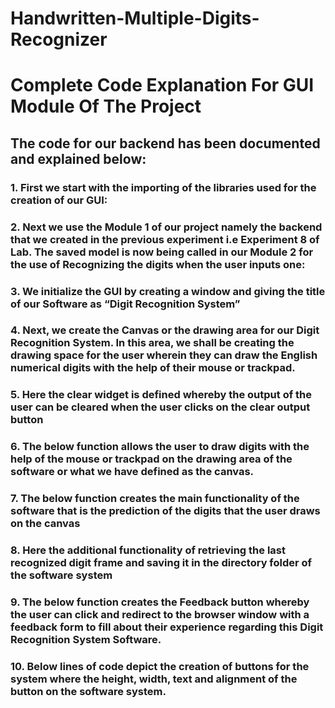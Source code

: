 # Handwritten-Multiple-Digits-Recognizer

# Complete Code Explanation For GUI Module Of The Project

## The code for our backend has been documented and explained below:

### 1. First we start with the importing of the libraries used for the creation of our GUI:



### 2. Next we use the Module 1 of our project namely the backend that we created in the previous experiment i.e Experiment 8 of Lab. The saved model is now being called in our Module 2 for the use of Recognizing the digits when the user inputs one:



### 3. We initialize the GUI by creating a window and giving the title of our Software as “Digit Recognition System”



### 4. Next, we create the Canvas or the drawing area for our Digit Recognition System. In this area, we shall be creating the drawing space for the user wherein they can draw the English numerical digits with the help of their mouse or trackpad.



### 5. Here the clear widget is defined whereby the output of the user can be cleared when the user clicks on the clear output button



### 6. The below function allows the user to draw digits with the help of the mouse or trackpad on the drawing area of the software or what we have defined as the canvas.



### 7. The below function creates the main functionality of the software that is the prediction of the digits that the user draws on the canvas



### 8. Here the additional functionality of retrieving the last recognized digit frame and saving it in the directory folder of the software system



### 9. The below function creates the Feedback button whereby the user can click and redirect to the browser window with a feedback form to fill about their experience regarding this Digit Recognition System Software.



### 10. Below lines of code depict the creation of buttons for the system where the height, width, text and alignment of the button on the software system.
